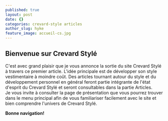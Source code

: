 ```yaml
---
published: true
layout: post
date: {}
categories: crevard-style articles
author_slug: hyke
feature_image: accueil-cs.jpg
---
```

## Bienvenue sur Crevard Stylé

C'est avec grand plaisir que je vous annonce la sortie du site Crevard Stylé à travers ce premier article. L'idée principale est de développer son style vestimentaire à moindre coût. Des articles tournant autour du style et du développement personnel en général feront partie intégrante de l'état d'esprit du Crevard Stylé et seront consultables dans la partie Articles.  
Je vous invite à consulter la page de présentation que vous pourrez trouver dans le menu principal afin de vous familiariser facilement avec le site et bien comprendre l'univers de Crevard Stylé.

**Bonne navigation!**
